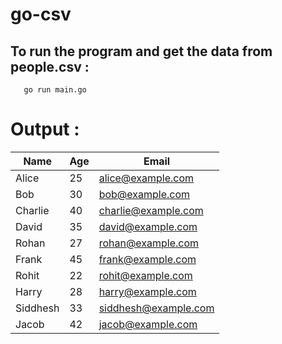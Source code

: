 # go-csv

## To run the program and get the data from people.csv :

```
   go run main.go
```

# Output :
| Name                 | Age   | Email                          |
|----------------------|-------|--------------------------------|
| Alice                | 25    | alice@example.com              |
| Bob                  | 30    | bob@example.com                |
| Charlie              | 40    | charlie@example.com            |
| David                | 35    | david@example.com              |
| Rohan                | 27    | rohan@example.com              |
| Frank                | 45    | frank@example.com              |
| Rohit                | 22    | rohit@example.com              |
| Harry                | 28    | harry@example.com              |
| Siddhesh             | 33    | siddhesh@example.com           |
| Jacob                | 42    | jacob@example.com              |
